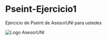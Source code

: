# Pseint-Ejercicio1
Ejercicio de Pseint de AsesorUNI para ustedes

![Logo AsesorUNI](https://github.com/user-attachments/assets/e19eee25-8970-4386-80b5-cfc6c201fcc9)
